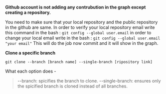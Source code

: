 **Github account is not adding any contrubution in the graph except creating a repository.**

You need to make sure that your local repository and the public repository in the github are same.
In order to verify your local repository email write this command in the bash : `git config --global user.email`
in order to change your local email write in the bash : `git config --global user.email  "your email"`
This will do the job now commit and it will show in the graph.

**Clone a specific branch**

`git clone --branch [branch name] --single-branch [ripository link]`

What each option does -
> --branch: spicifies the branch to clone.
> --single-branch: ensures only the spicified branch is cloned instead of all branches. 